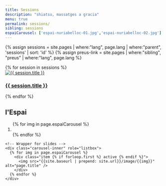 ```yaml
---
title: Sessions
description: "shiatsu, massatges a gracia"
menu: true
permalink: sessions/
sibling: sessions
espaiCarousel: ['espai-nuriabelloc-01.jpg','espai-nuriabelloc-02.jpg']
---
```


{% assign sessions = site.pages | where:"lang", page.lang | where:"parent", 'sessions' | sort: 'id' %}
{% assign preus-link = site.pages | where:"sibling", "preus" | where:"lang", page.lang %}

<div class="row">
  {% for session in sessions %}
    <div class="col-sm-6 col-md-4">
      <a class="thumbnail" href="{{ session.url | prepend: site.baseurl | prepend: site.url }}">
        <img src="{{site.baseurl | prepend: site.url}}/image/{{session.cover}}" alt="{{ session.title }}">
        <div class="caption">
          <h3>{{ session.title }}</h3>
        </div>
      </a>
    </div>
  {% endfor %}
</div>
<div>
  <h2>l'Espai</h2>
  <div id="carousel-espai" class="carousel slide" data-ride="carousel">
    <!-- Indicators -->
    <ol class="carousel-indicators">
      {% for img in page.espaiCarousel %}
        <li data-target="#carousel-espai" data-slide-to="{{ forloop.index0 }}" {% if forloop.first%}class="active"{% endif%}></li>
      {% endfor %}
    </ol>

    <!-- Wrapper for slides -->
    <div class="carousel-inner" role="listbox">
      {% for img in page.espaiCarousel %}
        <div class="item {% if forloop.first %} active {% endif %}">
          <img src="{{site.baseurl | prepend: site.url}}/image/{{img}}" alt="page.title" />
        </div>
      {% endfor %}
    </div>
  </div> <!-- /.carousel -->
</div>
